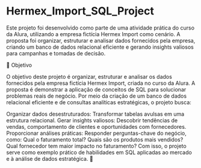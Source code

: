 # Hermex_Import_SQL_Project
Este projeto foi desenvolvido como parte de uma atividade prática do curso da Alura, utilizando a empresa fictícia Hermex Import como cenário. A proposta foi organizar, estruturar e analisar dados fornecidos pela empresa, criando um banco de dados relacional eficiente e gerando insights valiosos para campanhas e tomadas de decisão.

🎯 Objetivo

O objetivo deste projeto é organizar, estruturar e analisar os dados fornecidos pela empresa fictícia Hermex Import, criada no curso da Alura. A proposta é demonstrar a aplicação de conceitos de SQL para solucionar problemas reais de negócio. Por meio da criação de um banco de dados relacional eficiente e de consultas analíticas estratégicas, o projeto busca:

Organizar dados desestruturados: Transformar tabelas avulsas em uma estrutura relacional.
Gerar insights valiosos: Descobrir tendências de vendas, comportamento de clientes e oportunidades com fornecedores.
Proporcionar análises práticas: Responder perguntas-chave do negócio, como:
Qual o faturamento total?
Quais são os produtos mais vendidos?
Qual fornecedor tem maior impacto no faturamento?
Com isso, o projeto serve como exemplo prático de habilidades em SQL aplicadas ao mercado e à análise de dados estratégica. 🚀
